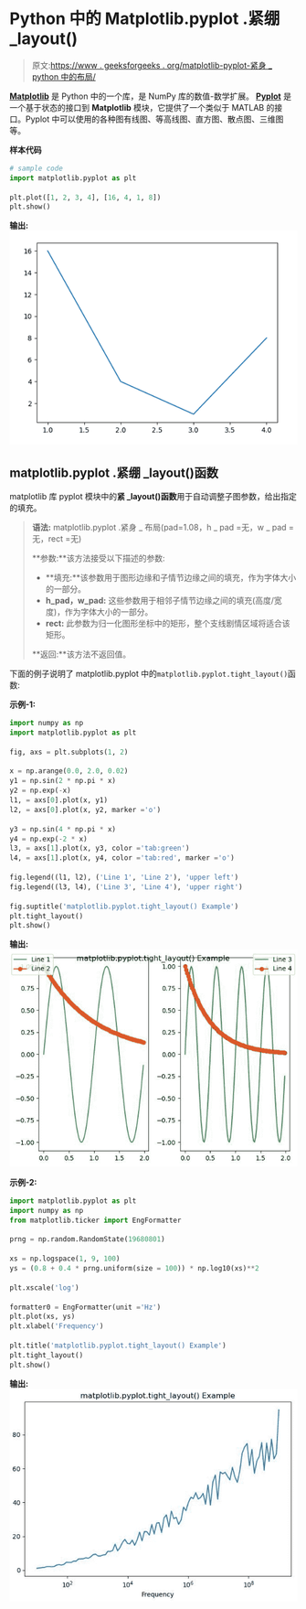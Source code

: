 # Python 中的 Matplotlib.pyplot .紧绷 _layout()

> 原文:[https://www . geeksforgeeks . org/matplotlib-pyplot-紧身 _ python 中的布局/](https://www.geeksforgeeks.org/matplotlib-pyplot-tight_layout-in-python/)

**[Matplotlib](https://www.geeksforgeeks.org/python-introduction-matplotlib/)** 是 Python 中的一个库，是 NumPy 库的数值-数学扩展。 **[Pyplot](https://www.geeksforgeeks.org/pyplot-in-matplotlib/)** 是一个基于状态的接口到 **Matplotlib** 模块，它提供了一个类似于 MATLAB 的接口。Pyplot 中可以使用的各种图有线图、等高线图、直方图、散点图、三维图等。

**样本代码**

```py
# sample code
import matplotlib.pyplot as plt 

plt.plot([1, 2, 3, 4], [16, 4, 1, 8]) 
plt.show() 
```

**输出:**
![](img/318b2f71555c93680d9f59450380bc8c.png)

## matplotlib.pyplot .紧绷 _layout()函数

matplotlib 库 pyplot 模块中的**紧 _layout()函数**用于自动调整子图参数，给出指定的填充。

> **语法:** matplotlib.pyplot .紧身 _ 布局(pad=1.08，h _ pad =无，w _ pad =无，rect =无)
> 
> **参数:**该方法接受以下描述的参数:
> 
> *   **填充:**该参数用于图形边缘和子情节边缘之间的填充，作为字体大小的一部分。
> *   **h_pad，w_pad:** 这些参数用于相邻子情节边缘之间的填充(高度/宽度)，作为字体大小的一部分。
> *   **rect:** 此参数为归一化图形坐标中的矩形，整个支线剧情区域将适合该矩形。
> 
> **返回:**该方法不返回值。

下面的例子说明了 matplotlib.pyplot 中的`matplotlib.pyplot.tight_layout()`函数:

**示例-1:**

```py
import numpy as np
import matplotlib.pyplot as plt

fig, axs = plt.subplots(1, 2)

x = np.arange(0.0, 2.0, 0.02)
y1 = np.sin(2 * np.pi * x)
y2 = np.exp(-x)
l1, = axs[0].plot(x, y1)
l2, = axs[0].plot(x, y2, marker ='o')

y3 = np.sin(4 * np.pi * x)
y4 = np.exp(-2 * x)
l3, = axs[1].plot(x, y3, color ='tab:green')
l4, = axs[1].plot(x, y4, color ='tab:red', marker ='o')

fig.legend((l1, l2), ('Line 1', 'Line 2'), 'upper left')
fig.legend((l3, l4), ('Line 3', 'Line 4'), 'upper right')

fig.suptitle('matplotlib.pyplot.tight_layout() Example')
plt.tight_layout()
plt.show()
```

**输出:**
![](img/42aa27bff5aace4c54abcadaae6fbd6f.png)

**示例-2:**

```py
import matplotlib.pyplot as plt
import numpy as np
from matplotlib.ticker import EngFormatter

prng = np.random.RandomState(19680801)

xs = np.logspace(1, 9, 100)
ys = (0.8 + 0.4 * prng.uniform(size = 100)) * np.log10(xs)**2

plt.xscale('log')

formatter0 = EngFormatter(unit ='Hz')
plt.plot(xs, ys)
plt.xlabel('Frequency')

plt.title('matplotlib.pyplot.tight_layout() Example')
plt.tight_layout()
plt.show()
```

**输出:**
![](img/dfa0e11bd61d60f7e371acb2e348132e.png)